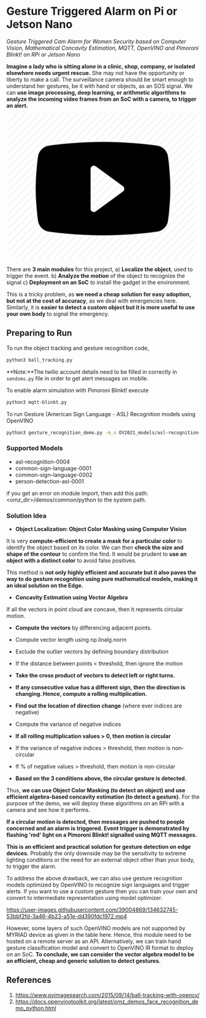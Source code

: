 # Gesture Triggered Alarm on Pi or Jetson Nano
_Gesture Triggered Cam Alarm for Women Security based on Computer Vision, Mathematical Concavity Estimation, MQTT, OpenVINO and Pimoroni Blinkt! on RPi or Jetson Nano_

**Imagine a lady who is sitting alone in a clinic, shop, company, or isolated elsewhere needs urgent rescue.** She may not have the opportunity or liberty to make a call. The surveillance camera should be smart enough to understand her gestures, be it with hand or objects, as an SOS signal. We can **use image processing, deep learning, or arithmetic algorithms to analyze the incoming video frames from an SoC with a camera, to trigger an alert.**

[![Watch Project Demo](images/preview.png)](https://youtu.be/NzQqCbhVgbs)

There are **3 main modules** for this project,
a) **Localize the object**, used to trigger the event.
b) **Analyze the motion** of the object to recognize the signal
c) **Deployment on an SoC** to install the gadget in the environment.

This is a tricky problem, as **we need a cheap solution for easy adoption, but not at the cost of accuracy**, as we deal with emergencies here. Similarly, it is **easier to detect a custom object but it is more useful to use your own body** to signal the emergency.


## Preparing to Run

To run the object tracking and gesture recognition code,
```sh
python3 ball_tracking.py
```

**Note:**The twilio account details need to be filled in correctly in `sendsms.py` file in order to get alert messages on mobile.

To enable alarm simulation with Pimoroni Blinkt! execute
```sh
python3 mqtt-blinkt.py
```

To run Gesture (American Sign Language - ASL) Recognition models using OpenVINO

```sh
python3 gesture_recognition_demo.py -m_a OV2021_models/asl-recognition-0004.xml -m_d OV2021_models/person-detection-asl-0001.xml -i 0 -c <omz_dir>/data/dataset_classes/msasl100.json
```

### Supported Models

* asl-recognition-0004
* common-sign-language-0001
* common-sign-language-0002
* person-detection-asl-0001

if you get an error on module import, then add this path: <omz_dir>/demos/common/python to the system path.

### Solution Idea

- **Object Localization: Object Color Masking using Computer Vision**
 
It is very **compute-efficient to create a mask for a particular color** to identify the object based on its color. We can then **check the size and shape of the contour** to confirm the find. It would be prudent to **use an object with a distinct color** to avoid false positives.

This method is **not only highly efficient and accurate but it also paves the way to do gesture recognition using pure mathematical models, making it an ideal solution on the Edge.**

- **Concavity Estimation using Vector Algebra**

If all the vectors in point cloud are concave, then it represents circular motion.

-    **Compute the vectors** by differencing adjacent points.
-    Compute vector length using np.linalg.norm
-    Exclude the outlier vectors by defining  boundary distribution

-    If the distance between points < threshold, then ignore the motion
-    **Take the cross product of vectors to detect left or right turns.**
-    **If any consecutive value has a different sign, then the direction is changing. Hence, compute a rolling multiplication.**

-    **Find out the location of direction change** (where ever indices are negative)
-    Compute the variance of negative indices
-    **If all rolling multiplication values > 0, then motion is circular**
-    If the variance of negative indices > threshold, then motion is non-circular
-    If % of negative values > threshold, then motion is non-circular
-    **Based on the 3 conditions above, the circular gesture is detected.**

Thus, **we can use Object Color Masking (to detect an object) and use efficient algebra-based concavity estimation (to detect a gesture).** For the purpose of the demo, we will deploy these algorithms on an RPi with a camera and see how it performs.

**If a circular motion is detected, then messages are pushed to people concerned and an alarm is triggered. Event trigger is demonstrated by flashing 'red' light on a Pimoroni Blinkt! signalled using  MQTT messages.**

**This is an efficient and practical solution for gesture detection on edge devices.** Probably the only downside may be the sensitivity to extreme lighting conditions or the need for an external object other than your body, to trigger the alarm.

To address the above drawback, we can also use gesture recognition models optimized by OpenVINO to recognize sign languages and trigger alerts. If you want to use a custom gesture then you can train your own and convert to intermediate representation using model optimizer.


https://user-images.githubusercontent.com/39004869/134632745-53bbf2fd-3a46-4b23-a51e-dd390fdc1972.mp4


However, some layers of such OpenVINO models are not supported by MYRIAD device as given in the table here. Hence, this module need to be hosted on a remote server as an API. Alternatively, we can train hand gesture classification model and convert to OpenVINO IR format to deploy on an SoC. **To conclude, we can consider the vector algebra model to be an efficient, cheap and generic solution to detect gestures.**


## References

1. https://www.pyimagesearch.com/2015/09/14/ball-tracking-with-opencv/
2. https://docs.openvinotoolkit.org/latest/omz_demos_face_recognition_demo_python.html

